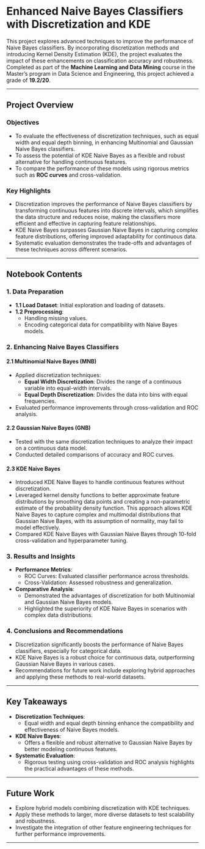 # Enhanced Naive Bayes Classifiers with Discretization and KDE

This project explores advanced techniques to improve the performance of Naive Bayes classifiers. By incorporating discretization methods and introducing Kernel Density Estimation (KDE), the project evaluates the impact of these enhancements on classification accuracy and robustness. Completed as part of the **Machine Learning and Data Mining** course in the Master’s program in Data Science and Engineering, this project achieved a grade of **19.2/20**.

---

## Project Overview

### Objectives

- To evaluate the effectiveness of discretization techniques, such as equal width and equal depth binning, in enhancing Multinomial and Gaussian Naive Bayes classifiers.
- To assess the potential of KDE Naive Bayes as a flexible and robust alternative for handling continuous features.
- To compare the performance of these models using rigorous metrics such as **ROC curves** and cross-validation.

### Key Highlights

- Discretization improves the performance of Naive Bayes classifiers by transforming continuous features into discrete intervals, which simplifies the data structure and reduces noise, making the classifiers more efficient and effective in capturing feature relationships.
- KDE Naive Bayes surpasses Gaussian Naive Bayes in capturing complex feature distributions, offering improved adaptability for continuous data.
- Systematic evaluation demonstrates the trade-offs and advantages of these techniques across different scenarios.

---

## Notebook Contents

### 1. Data Preparation

- **1.1 Load Dataset**: Initial exploration and loading of datasets.
- **1.2 Preprocessing**:
  - Handling missing values.
  - Encoding categorical data for compatibility with Naive Bayes models.

### 2. Enhancing Naive Bayes Classifiers

#### 2.1 Multinomial Naive Bayes (MNB)

- Applied discretization techniques:
  - **Equal Width Discretization**: Divides the range of a continuous variable into equal-width intervals.
  - **Equal Depth Discretization**: Divides the data into bins with equal frequencies.
- Evaluated performance improvements through cross-validation and ROC analysis.

#### 2.2 Gaussian Naive Bayes (GNB)

- Tested with the same discretization techniques to analyze their impact on a continuous data model.
- Conducted detailed comparisons of accuracy and ROC curves.

#### 2.3 KDE Naive Bayes

- Introduced KDE Naive Bayes to handle continuous features without discretization.
- Leveraged kernel density functions to better approximate feature distributions by smoothing data points and creating a non-parametric estimate of the probability density function. This approach allows KDE Naive Bayes to capture complex and multimodal distributions that Gaussian Naive Bayes, with its assumption of normality, may fail to model effectively.
- Compared KDE Naive Bayes with Gaussian Naive Bayes through 10-fold cross-validation and hyperparameter tuning.

### 3. Results and Insights

- **Performance Metrics**:
  - ROC Curves: Evaluated classifier performance across thresholds.
  - Cross-Validation: Assessed robustness and generalization.
- **Comparative Analysis**:
  - Demonstrated the advantages of discretization for both Multinomial and Gaussian Naive Bayes models.
  - Highlighted the superiority of KDE Naive Bayes in scenarios with complex data distributions.

### 4. Conclusions and Recommendations

- Discretization significantly boosts the performance of Naive Bayes classifiers, especially for categorical data.
- KDE Naive Bayes is a robust choice for continuous data, outperforming Gaussian Naive Bayes in various cases.
- Recommendations for future work include exploring hybrid approaches and applying these methods to real-world datasets.

---

## Key Takeaways

- **Discretization Techniques**:
  - Equal width and equal depth binning enhance the compatibility and effectiveness of Naive Bayes models.
- **KDE Naive Bayes**:
  - Offers a flexible and robust alternative to Gaussian Naive Bayes by better modeling continuous features.
- **Systematic Evaluation**:
  - Rigorous testing using cross-validation and ROC analysis highlights the practical advantages of these methods.

---

## Future Work

- Explore hybrid models combining discretization with KDE techniques.
- Apply these methods to larger, more diverse datasets to test scalability and robustness.
- Investigate the integration of other feature engineering techniques for further performance improvements.

---

